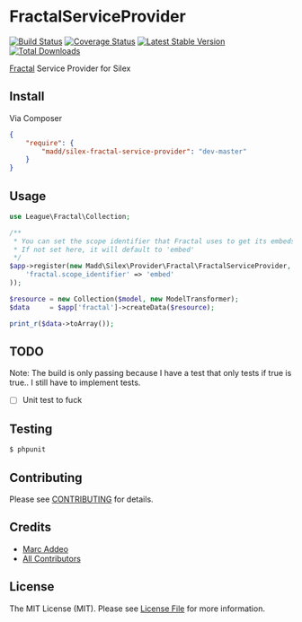 # FractalServiceProvider
[![Build Status](https://travis-ci.org/marcaddeo/fractal-service-provider.png?branch=master)](https://travis-ci.org/marcaddeo/fractal-service-provider)
[![Coverage Status](https://coveralls.io/repos/marcaddeo/fractal-service-provider/badge.png)](https://coveralls.io/r/marcaddeo/fractal-service-provider)
[![Latest Stable Version](https://poser.pugx.org/madd/fractal-service-provider/v/stable.png)](https://packagist.org/packages/madd/fractal-service-provider)
[![Total Downloads](https://poser.pugx.org/madd/silex-fractal-service-provider/downloads.png)](https://packagist.org/packages/madd/silex-fractal-service-provider)

[Fractal](https://github.com/php-loep/fractal) Service Provider for Silex

## Install

Via Composer

``` json
{
    "require": {
        "madd/silex-fractal-service-provider": "dev-master"
    }
}
```


## Usage

``` php
use League\Fractal\Collection;

/**
 * You can set the scope identifier that Fractal uses to get its embeds here.
 * If not set here, it will default to 'embed'
 */
$app->register(new Madd\Silex\Provider\Fractal\FractalServiceProvider, array(
    'fractal.scope_identifier' => 'embed'
));

$resource = new Collection($model, new ModelTransformer);
$data     = $app['fractal']->createData($resource);

print_r($data->toArray());
```


## TODO

Note: The build is only passing because I have a test that only tests if true is true.. 
I still have to implement tests.

- [ ] Unit test to fuck


## Testing

``` bash
$ phpunit
```


## Contributing

Please see [CONTRIBUTING](https://github.com/marcaddeo/fractal-service-provider/blob/master/CONTRIBUTING.md) for details.


## Credits

- [Marc Addeo](https://github.com/marcaddeo)
- [All Contributors](https://github.com/marcaddeo/fractal-service-provider/contributors)


## License

The MIT License (MIT). Please see [License File](https://github.com/marcaddeo/fractal-service-provider/blob/master/LICENSE) for more information.
